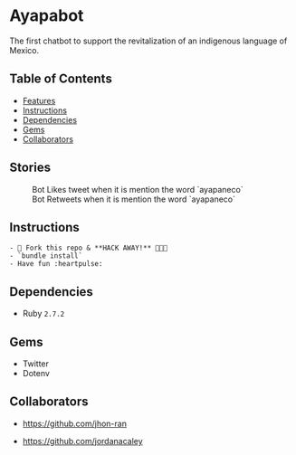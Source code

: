  # Ayapabot
 
 The first chatbot to support the revitalization of an indigenous language of Mexico.

## Table of Contents

- [Features](#stories)
- [Instructions](#instructions)
- [Dependencies](#dependencies)
- [Gems](#gems)
- [Collaborators](#collaborators)


## Stories
<dl>
  <dd>Bot Likes tweet when it is mention the word `ayapaneco`</dd>
  <dd>Bot Retweets when it is mention the word `ayapaneco`</dd>
</dl>

## Instructions

    - 🍴 Fork this repo & **HACK AWAY!** 🔨🔨🔨
    - `bundle install`
    - Have fun :heartpulse:


## Dependencies

- Ruby ``2.7.2``


## Gems
- Twitter
- Dotenv

## Collaborators

- https://github.com/jhon-ran

- https://github.com/jordanacaley
